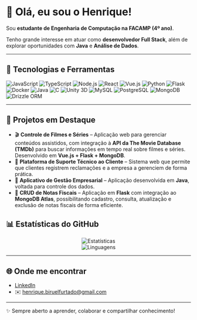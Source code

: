 # 👋 Olá, eu sou o Henrique!

Sou **estudante de Engenharia de Computação na FACAMP (4º ano)**.  

Tenho grande interesse em atuar como **desenvolvedor Full Stack**, além de explorar oportunidades com **Java** e **Análise de Dados**.  

---

## 🚀 Tecnologias e Ferramentas
<div align="left">
  
![JavaScript](https://img.shields.io/badge/-JavaScript-F7DF1E?style=for-the-badge&logo=javascript&logoColor=black)
![TypeScript](https://img.shields.io/badge/-TypeScript-3178C6?style=for-the-badge&logo=typescript&logoColor=white)
![Node.js](https://img.shields.io/badge/-Node.js-339933?style=for-the-badge&logo=node.js&logoColor=white)
![React](https://img.shields.io/badge/-React-61DAFB?style=for-the-badge&logo=react&logoColor=black)
![Vue.js](https://img.shields.io/badge/-Vue.js-4FC08D?style=for-the-badge&logo=vue.js&logoColor=white)
![Python](https://img.shields.io/badge/-Python-3776AB?style=for-the-badge&logo=python&logoColor=white)
![Flask](https://img.shields.io/badge/-Flask-000000?style=for-the-badge&logo=flask&logoColor=white)
![Docker](https://img.shields.io/badge/-Docker-2496ED?style=for-the-badge&logo=docker&logoColor=white)
![Java](https://img.shields.io/badge/-Java-007396?style=for-the-badge&logo=openjdk&logoColor=white)
![C](https://img.shields.io/badge/-C-A8B9CC?style=for-the-badge&logo=c&logoColor=white)
![Unity 3D](https://img.shields.io/badge/-Unity-000000?style=for-the-badge&logo=unity&logoColor=white)
![MySQL](https://img.shields.io/badge/-MySQL-4479A1?style=for-the-badge&logo=mysql&logoColor=white)
![PostgreSQL](https://img.shields.io/badge/-PostgreSQL-336791?style=for-the-badge&logo=postgresql&logoColor=white)
![MongoDB](https://img.shields.io/badge/-MongoDB-47A248?style=for-the-badge&logo=mongodb&logoColor=white)
![Drizzle ORM](https://img.shields.io/badge/-Drizzle%20ORM-06B6D4?style=for-the-badge&logo=drizzle&logoColor=white)

</div>

---

## 📌 Projetos em Destaque
- 🎬 **Controle de Filmes e Séries** – Aplicação web para gerenciar conteúdos assistidos, com integração à **API da The Movie Database (TMDb)** para buscar informações em tempo real sobre filmes e séries. Desenvolvido em **Vue.js + Flask + MongoDB**.  
- 💼 **Plataforma de Suporte Técnico ao Cliente** – Sistema web que permite que clientes registrem reclamações e a empresa a gerenciem de forma prática.
- 📱 **Aplicativo de Gestão Empresarial** – Aplicação desenvolvida em **Java**, voltada para controle dos dados.  
- 🧾 **CRUD de Notas Fiscais** – Aplicação em **Flask** com integração ao **MongoDB Atlas**, possibilitando cadastro, consulta, atualização e exclusão de notas fiscais de forma eficiente.  


## 📊 Estatísticas do GitHub
<div align="center">
  
![Estatísticas](https://github-readme-stats.vercel.app/api?username=HenriqueBiruel&show_icons=true&theme=tokyonight)  
![Linguagens](https://github-readme-stats.vercel.app/api/top-langs/?username=HenriqueBiruel&layout=compact&theme=tokyonight)

</div>

---

## 🌐 Onde me encontrar
- [LinkedIn](https://www.linkedin.com/in/henrique-biruel-furtado-58aa68239/)  
- ✉️ henrique.biruelfurtado@gmail.com  

---
✨ Sempre aberto a aprender, colaborar e compartilhar conhecimento!
